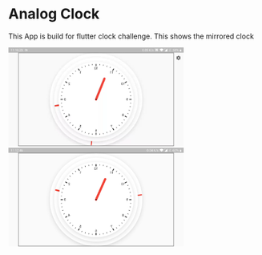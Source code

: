 # Analog Clock

This App is build for flutter clock challenge.
This shows the mirrored clock

<img src='analog.gif' width='350'>

<img src='analog_light.png' width='350'>

